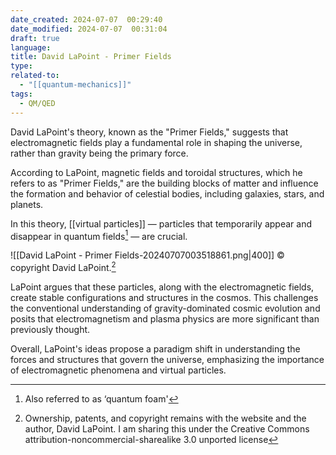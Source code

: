 ```yaml
---
date_created: 2024-07-07  00:29:40
date_modified: 2024-07-07  00:31:04
draft: true
language: 
title: David LaPoint - Primer Fields
type: 
related-to:
  - "[[quantum-mechanics]]"
tags:
  - QM/QED
---
```




David LaPoint's theory, known as the "Primer Fields," suggests that electromagnetic fields play a fundamental role in shaping the universe, rather than gravity being the primary force. 

According to LaPoint, magnetic fields and toroidal structures, which he refers to as "Primer Fields," are the building blocks of matter and influence the formation and behavior of celestial bodies, including galaxies, stars, and planets.

In this theory, [[virtual particles]] — particles that temporarily appear and disappear in quantum fields[^1] — are crucial. 

![[David LaPoint - Primer Fields-20240707003518861.png|400]]
© copyright David LaPoint.[^2]


LaPoint argues that these particles, along with the electromagnetic fields, create stable configurations and structures in the cosmos. This challenges the conventional understanding of gravity-dominated cosmic evolution and posits that electromagnetism and plasma physics are more significant than previously thought.

Overall, LaPoint's ideas propose a paradigm shift in understanding the forces and structures that govern the universe, emphasizing the importance of electromagnetic phenomena and virtual particles.

[^1]: Also referred to as ‘quantum foam'
[^2]: Ownership, patents, and copyright remains with the website and the author, David LaPoint. I am sharing this under the Creative Commons attribution-noncommercial-sharealike 3.0 unported license